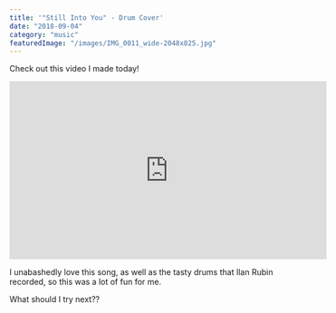```yaml
---
title: '"Still Into You" - Drum Cover'
date: "2018-09-04"
category: "music"
featuredImage: "/images/IMG_0011_wide-2048x825.jpg"
---
```


Check out this video I made today!

<div class="videoWrapper"><iframe class="video" width="560" height="315" src="https://www.youtube.com/embed/GQ5VFgWQqQg" title="YouTube video player" frameborder="0" allow="accelerometer; autoplay; clipboard-write; encrypted-media; gyroscope; picture-in-picture" allowfullscreen></iframe></div>

I unabashedly love this song, as well as the tasty drums that Ilan Rubin recorded, so this was a lot of fun for me.

What should I try next??
